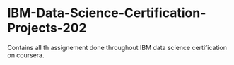 # IBM-Data-Science-Certification-Projects-202
Contains all th assignement done throughout IBM data science certification on coursera.
